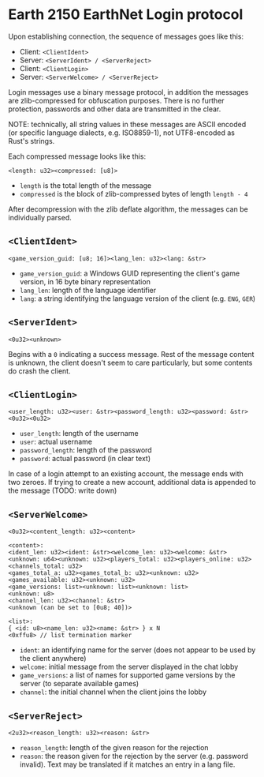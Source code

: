 # Earth 2150 EarthNet Login protocol

Upon establishing connection, the sequence of messages goes like this:
- Client: `<ClientIdent>`
- Server: `<ServerIdent> / <ServerReject>`
- Client: `<ClientLogin>`
- Server: `<ServerWelcome> / <ServerReject>`

Login messages use a binary message protocol, in addition the messages are zlib-compressed for obfuscation
purposes. There is no further protection, passwords and other data are transmitted in the clear.

NOTE: technically, all string values in these messages are ASCII encoded (or specific language dialects, e.g. ISO8859-1),
not UTF8-encoded as Rust's strings.

Each compressed message looks like this:
```
<length: u32><compressed: [u8]>
```
- `length` is the total length of the message
- `compressed` is the block of zlib-compressed bytes of length `length - 4`

After decompression with the zlib deflate algorithm, the messages can be individually parsed.

## `<ClientIdent>`

```
<game_version_guid: [u8; 16]><lang_len: u32><lang: &str>
```
- `game_version_guid`: a Windows GUID representing the client's game version, in 16 byte binary representation
- `lang_len`: length of the language identifier
- `lang`: a string identifying the language version of the client (e.g. `ENG`, `GER`)

## `<ServerIdent>`

```
<0u32><unknown>
```

Begins with a `0` indicating a success message. Rest of the message content is unknown, the client doesn't seem
to care particularly, but some contents do crash the client.

## `<ClientLogin>`

```
<user_length: u32><user: &str><password_length: u32><password: &str><0u32><0u32>
```
- `user_length`: length of the username
- `user`: actual username
- `password_length`: length of the password
- `password`: actual password (in clear text)

In case of a login attempt to an existing account, the message ends with two zeroes. If trying to create a new account,
additional data is appended to the message (TODO: write down)

## `<ServerWelcome>`

```
<0u32><content_length: u32><content>

<content>:
<ident_len: u32><ident: &str><welcome_len: u32><welcome: &str>
<unknown: u64><unknown: u32><players_total: u32><players_online: u32><channels_total: u32>
<games_total_a: u32><games_total_b: u32><unknown: u32><games_available: u32><unknown: u32>
<game_versions: list><unknown: list><unknown: list>
<unknown: u8>
<channel_len: u32><channel: &str>
<unknown (can be set to [0u8; 40])>

<list>:
{ <id: u8><name_len: u32><name: &str> } x N
<0xffu8> // list termination marker
```
- `ident`: an identifying name for the server (does not appear to be used by the client anywhere)
- `welcome`: initial message from the server displayed in the chat lobby
- `game_versions`: a list of names for supported game versions by the server (to separate available games)
- `channel`: the initial channel when the client joins the lobby

## `<ServerReject>`

```
<2u32><reason_length: u32><reason: &str>
```
- `reason_length`: length of the given reason for the rejection
- `reason`: the reason given for the rejection by the server (e.g. password invalid). Text may be translated if it
  matches an entry in a lang file.
  